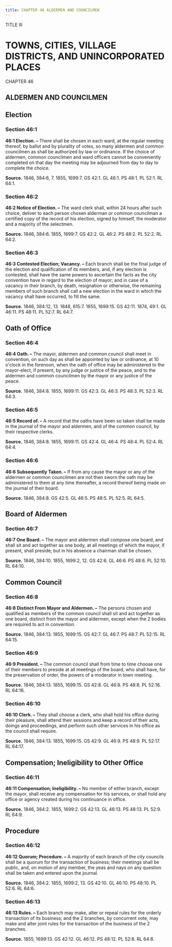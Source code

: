 ```yaml
---
title: CHAPTER 46 ALDERMEN AND COUNCILMEN
---
```


TITLE III
                                             
TOWNS, CITIES, VILLAGE DISTRICTS, AND UNINCORPORATED PLACES
===========================================================

CHAPTER 46
                                             
ALDERMEN AND COUNCILMEN
-----------------------

Election
--------

### Section 46:1

 **46:1 Election. –** There shall be chosen in each ward, at the
regular meeting thereof, by ballot and by plurality of votes, so many
aldermen and common councilmen as shall be authorized by law or
ordinance. If the choice of aldermen, common councilmen and ward
officers cannot be conveniently completed on that day the meeting may be
adjourned from day to day to complete the choice.

**Source.** 1846, 384:6, 7. 1855, 1699:7. GS 42:1. GL 46:1. PS 48:1. PL
52:1. RL 64:1.

### Section 46:2

 **46:2 Notice of Election. –** The ward clerk shall, within 24 hours
after such choice, deliver to each person chosen alderman or common
councilman a certified copy of the record of his election, signed by
himself, the moderator and a majority of the selectmen.

**Source.** 1846, 384:6. 1855, 1699:7. GS 42:2. GL 46:2. PS 48:2. PL
52:2. RL 64:2.

### Section 46:3

 **46:3 Contested Election; Vacancy. –** Each branch shall be the
final judge of the election and qualification of its members, and, if
any election is contested, shall have the same powers to ascertain the
facts as the city convention have in regard to the election of mayor;
and in case of a vacancy in their branch, by death, resignation or
otherwise, the remaining members of such branch shall call a new
election in the ward in which the vacancy shall have occurred, to fill
the same.

**Source.** 1846, 384:12, 13. 1848, 615:7. 1855, 1699:15. GS 42:11.
1874, 49:1. GL 46:11. PS 48:11. PL 52:7. RL 64:7.

Oath of Office
--------------

### Section 46:4

 **46:4 Oath. –** The mayor, aldermen and common council shall meet
in convention, on such day as shall be appointed by law or ordinance, at
10 o'clock in the forenoon, when the oath of office may be administered
to the mayor-elect, if present, by any judge or justice of the peace,
and to the aldermen and common councilmen by the mayor or any justice of
the peace.

**Source.** 1846, 384:8. 1855, 1699:11. GS 42:3. GL 46:3. PS 48:3. PL
52:3. RL 64:3.

### Section 46:5

 **46:5 Record of. –** A record that the oaths have been so taken
shall be made in the journal of the mayor and aldermen, and of the
common council, by their respective clerks.

**Source.** 1846, 384:8. 1855, 1699:11. GS 42:4. GL 46:4. PS 48:4. PL
52:4. RL 64:4.

### Section 46:6

 **46:6 Subsequently Taken. –** If from any cause the mayor or any of
the aldermen or common councilmen are not then sworn the oath may be
administered to them at any time thereafter, a record thereof being made
on the journal of their board.

**Source.** 1846, 384:8. GS 42:5. GL 46:5. PS 48:5. PL 52:5. RL 64:5.

Board of Aldermen
-----------------

### Section 46:7

 **46:7 One Board. –** The mayor and aldermen shall compose one
board, and shall sit and act together as one body, at all meetings of
which the mayor, if present, shall preside; but in his absence a
chairman shall be chosen.

**Source.** 1846, 384:10. 1855, 1699:2, 12. GS 42:6. GL 46:6. PS 48:6.
PL 52:10. RL 64:10.

Common Council
--------------

### Section 46:8

 **46:8 Distinct From Mayor and Aldermen. –** The persons chosen and
qualified as members of the common council shall sit and act together as
one board, distinct from the mayor and aldermen, except when the 2
bodies are required to act in convention.

**Source.** 1846, 384:13. 1855, 1699:15. GS 42:7. GL 46:7. PS 48:7. PL
52:15. RL 64:15.

### Section 46:9

 **46:9 President. –** The common council shall from time to time
choose one of their members to preside at all meetings of the board, who
shall have, for the preservation of order, the powers of a moderator in
town meeting.

**Source.** 1846, 384:13. 1855, 1699:15. GS 42:8. GL 46:8. PS 48:8. PL
52:16. RL 64:16.

### Section 46:10

 **46:10 Clerk. –** They shall choose a clerk, who shall hold his
office during their pleasure, shall attend their sessions and keep a
record of their acts, doings and proceedings, and perform such other
services in his office as the council shall require.

**Source.** 1846, 384:13. 1855, 1699:15. GS 42:9. GL 46:9. PS 48:9. PL
52:17. RL 64:17.

Compensation; Ineligibility to Other Office
-------------------------------------------

### Section 46:11

 **46:11 Compensation; Ineligibility. –** No member of either branch,
except the mayor, shall receive any compensation for his services, or
shall hold any office or agency created during his continuance in
office.

**Source.** 1846, 384:2. 1855, 1699:2. GS 42:13. GL 46:13. PS 48:13. PL
52:9. RL 64:9.

Procedure
---------

### Section 46:12

 **46:12 Quorum; Procedure. –** A majority of each branch of the city
councils shall be a quorum for the transaction of business; their
meetings shall be public, and, on motion of any member, the yeas and
nays on any question shall be taken and entered upon the journal.

**Source.** 1846, 384:2. 1855, 1699:2, 13. GS 42:10. GL 46:10. PS 48:10.
PL 52:6. RL 64:6.

### Section 46:13

 **46:13 Rules. –** Each branch may make, alter or repeal rules for
the orderly transaction of its business; and the 2 branches, by
concurrent vote, may make and alter joint rules for the transaction of
the business of the 2 branches.

**Source.** 1855, 1699:13. GS 42:12. GL 46:12. PS 48:12. PL 52:8. RL
64:8.
